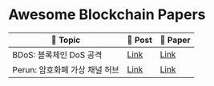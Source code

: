 # Awesome Blockchain Papers

| :pushpin: Topic | :book: Post | :paperclip: Paper |
|---|---|---|
|BDoS: 블록체인 DoS 공격|[Link](https://medium.com/curg/bdos-%EB%B8%94%EB%A1%9D%EC%B2%B4%EC%9D%B8-dos-%EA%B3%B5%EA%B2%A9-e029343b393)|[Link](https://arxiv.org/ftp/arxiv/papers/1912/1912.07497.pdf)|
|Perun: 암호화폐 가상 채널 허브|[Link](https://medium.com/curg/perun-%EC%95%94%ED%98%B8%ED%99%94%ED%8F%90-%EA%B0%80%EC%83%81-%EC%B1%84%EB%84%90-%ED%97%88%EB%B8%8C-59fee573e942)|[Link](https://ieeexplore.ieee.org/stamp/stamp.jsp?tp=&arnumber=8835315)|
